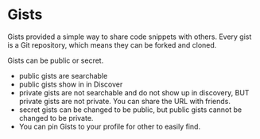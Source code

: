 # Gists

Gists provided a simple way to share code snippets with others. Every gist is a Git repository, which means they can be forked and cloned.

Gists can be public or secret.

- public gists are searchable
- public gists show in in Discover
- private gists are not searchable and do not show up in discovery, BUT private gists are not private. You can share the URL with friends.
- secret gists can be changed to be public, but public gists cannot be changed to be private.
- You can pin Gists to your profile for other to easily find.